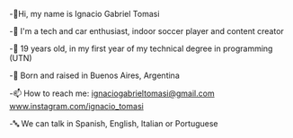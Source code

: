 -👋Hi, my name is Ignacio Gabriel Tomasi

-👀 I'm a tech and car enthusiast, indoor soccer player and content creator

-🌱 19 years old, in my first year of my technical degree in programming (UTN)

-🧉 Born and raised in Buenos Aires, Argentina

-📫 How to reach me: ignaciogabrieltomasi@gmail.com www.instagram.com/ignacio_tomasi

-🔤 We can talk in Spanish, English, Italian or Portuguese

<!--
**ignaciotomasi/ignaciotomasi** is a ✨ _special_ ✨ repository because its `README.md` (this file) appears on your GitHub profile.

Here are some ideas to get you started:

- 🔭 I’m currently working on ...
- 🌱 I’m currently learning ...
- 👯 I’m looking to collaborate on ...
- 🤔 I’m looking for help with ...
- 💬 Ask me about ...
- 📫 How to reach me: ...
- 😄 Pronouns: ...
- ⚡ Fun fact: ...
-->
